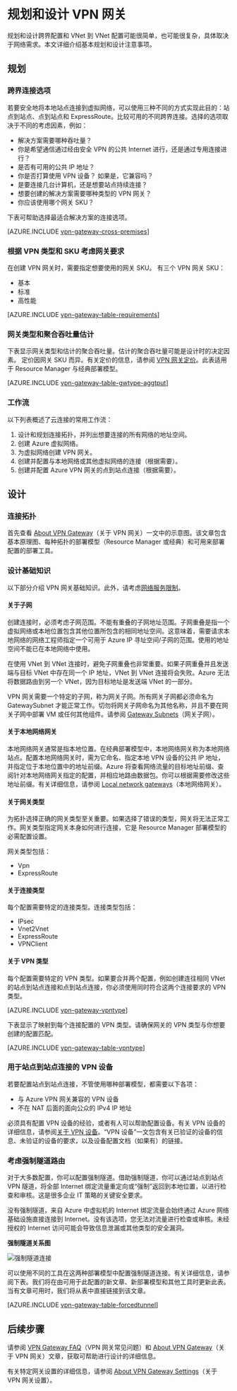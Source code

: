 <properties 
   pageTitle="VPN 网关规划和设计 | Azure"
   description="了解跨界、混合与 VNet 到 VNet 连接的 VPN 网关规划和设计"
   services="vpn-gateway"
   documentationCenter="na"
   authors="cherylmc"
   manager="carmonm"
   editor=""
   tags="azure-service-management,azure-resource-manager"/>  

<tags 
   ms.service="vpn-gateway"
   ms.devlang="na"
   ms.topic="article"
   ms.tgt_pltfrm="na"
   ms.workload="infrastructure-services"
   ms.date="08/19/2016"
   wacn.date="10/17/2016"
   ms.author="cherylmc"/>  


# 规划和设计 VPN 网关

规划和设计跨界配置和 VNet 到 VNet 配置可能很简单，也可能很复杂，具体取决于网络需求。本文详细介绍基本规划和设计注意事项。

## 规划


### <a name="compare"></a>跨界连接选项

若要安全地将本地站点连接到虚拟网络，可以使用三种不同的方式实现此目的：站点到站点、点到站点和 ExpressRoute。比较可用的不同跨界连接。选择的选项取决于不同的考虑因素，例如：


- 解决方案需要哪种吞吐量？
- 你是希望通信通过经由安全 VPN 的公共 Internet 进行，还是通过专用连接进行？
- 是否有可用的公共 IP 地址？
- 你是否打算使用 VPN 设备？ 如果是，它兼容吗？
- 是要连接几台计算机，还是想要站点持续连接？
- 想要创建的解决方案需要哪种类型的 VPN 网关？
- 你应该使用哪个网关 SKU？


下表可帮助选择最适合解决方案的连接选项。


[AZURE.INCLUDE [vpn-gateway-cross-premises](../../includes/vpn-gateway-cross-premises-include.md)]



### <a name="gwrequire"></a>根据 VPN 类型和 SKU 考虑网关要求


在创建 VPN 网关时，需要指定想要使用的网关 SKU。 
有三个 VPN 网关 SKU：

- 基本
- 标准
- 高性能

[AZURE.INCLUDE [vpn-gateway-table-requirements](../../includes/vpn-gateway-table-requirements-include.md)]



### <a name="aggthroughput"></a>网关类型和聚合吞吐量估计

下表显示网关类型和估计的聚合吞吐量。估计的聚合吞吐量可能是设计时的决定因素。
定价因网关 SKU 而异。有关定价的信息，请参阅 [VPN 网关定价](/pricing/details/vpn-gateway/)。此表适用于 Resource Manager 与经典部署模型。

[AZURE.INCLUDE [vpn-gateway-table-gwtype-aggtput](../../includes/vpn-gateway-table-gwtype-aggtput-include.md)]



### <a name="wf"></a>工作流

以下列表概述了云连接的常用工作流：

1.	设计和规划连接拓扑，并列出想要连接的所有网络的地址空间。
2.	创建 Azure 虚拟网络。
3.	为虚拟网络创建 VPN 网关。
4.	创建并配置与本地网络或其他虚拟网络的连接（根据需要）。
5.	创建并配置 Azure VPN 网关的点到站点连接（根据需要）。
 

## 设计

### <a name="topologies"></a>连接拓扑

首先查看 [About VPN Gateway](/documentation/articles/vpn-gateway-about-vpngateways/)（关于 VPN 网关）一文中的示意图。该文章包含基本原理图、每种拓扑的部署模型（Resource Manager 或经典）和可用来部署配置的部署工具。

### <a name="designbasics"></a>设计基础知识

以下部分介绍 VPN 网关基础知识。此外，请考虑[网络服务限制](/documentation/articles/azure-subscription-service-limits/#networking-limits)。


#### <a name="subnets"></a>关于子网

创建连接时，必须考虑子网范围。不能有重叠的子网地址范围。子网重叠是指一个虚拟网络或本地位置包含其他位置所包含的相同地址空间。这意味着，需要请求本地网络的网络工程师指定一个可用于 Azure IP 寻址空间/子网的范围。使用的地址空间不能已在本地网络中使用。

在使用 VNet 到 VNet 连接时，避免子网重叠也非常重要。如果子网重叠并且发送端与目标 VNet 中存在同一个 IP 地址，VNet 到 VNet 连接将会失败。Azure 无法将数据路由到另一个 VNet，因为目标地址是发送端 VNet 的一部分。

VPN 网关需要一个特定的子网，称为网关子网。所有网关子网都必须命名为 GatewaySubnet 才能正常工作。切勿将网关子网命名为其他名称，并且不要在网关子网中部署 VM 或任何其他组件。请参阅 [Gateway Subnets](/documentation/articles/vpn-gateway-about-vpn-gateway-settings/#gwsub)（网关子网）。

#### <a name="local"></a>关于本地网络网关

本地网络网关通常是指本地位置。在经典部署模型中，本地网络网关称为本地网络站点。配置本地网络网关时，需为它命名、指定本地 VPN 设备的公共 IP 地址，并指定位于本地位置中的地址前缀。Azure 将查看网络流量的目标地址前缀、查阅针对本地网络网关指定的配置，并相应地路由数据包。你可以根据需要修改这些地址前缀。有关详细信息，请参阅 [Local network gateways](/documentation/articles/vpn-gateway-about-vpn-gateway-settings/#lng)（本地网络网关）。


#### <a name="gwtype"></a>关于网关类型

为拓扑选择正确的网关类型至关重要。如果选择了错误的类型，网关将无法正常工作。网关类型指定网关本身如何进行连接，它是 Resource Manager 部署模型的必需配置设置。

网关类型包括：

- Vpn
- ExpressRoute

#### <a name="connectiontype"></a>关于连接类型

每个配置需要特定的连接类型。连接类型包括：

- IPsec
- Vnet2Vnet
- ExpressRoute
- VPNClient


#### <a name="vpntype"></a>关于 VPN 类型

每个配置需要特定的 VPN 类型。如果要合并两个配置，例如创建连往相同 VNet 的站点到站点连接和点到站点连接，你必须使用同时符合这两个连接要求的 VPN 类型。

[AZURE.INCLUDE [vpn-gateway-vpntype](../../includes/vpn-gateway-vpntype-include.md)]

下表显示了映射到每个连接配置的 VPN 类型。请确保网关的 VPN 类型与你想要创建的配置匹配。


[AZURE.INCLUDE [vpn-gateway-table-vpntype](../../includes/vpn-gateway-table-vpntype-include.md)]

### <a name="devices"></a>用于站点到站点连接的 VPN 设备

若要配置站点到站点连接，不管使用哪种部署模型，都需要以下各项：

- 与 Azure VPN 网关兼容的 VPN 设备
- 不在 NAT 后面的面向公众的 IPv4 IP 地址

必须具有配置 VPN 设备的经验，或者有人可以帮助配置设备。有关 VPN 设备的详细信息，请参阅[关于 VPN 设备](/documentation/articles/vpn-gateway-about-vpn-devices/)。“VPN 设备”一文包含有关已验证的设备的信息、未验证的设备的要求，以及设备配置文档（如果有）的链接。

### <a name="forcedtunnel"></a>考虑强制隧道路由

对于大多数配置，你可以配置强制隧道。借助强制隧道，你可以通过站点到站点 VPN 隧道，将全部 Internet 绑定流量重定向或“强制”返回到本地位置，以进行检查和审核。这是很多企业 IT 策略的关键安全要求。

没有强制隧道，来自 Azure 中虚拟机的 Internet 绑定流量会始终通过 Azure 网络基础设施直接连接到 Internet。没有该选项，您无法对流量进行检查或审核。未经授权的 Internet 访问可能会导致信息泄漏或其他类型的安全漏洞。

**强制隧道关系图**

![强制隧道连接](./media/vpn-gateway-plan-design/forced-tunnel.png "强制隧道")  


可以使用不同的工具在这两种部署模型中配置强制隧道连接。有关详细信息，请参阅下表。我们将在由可用于此配置的新文章、新部署模型和其他工具时更新此表。当有文章可用时，我们将从表中直接链接到该文章。

[AZURE.INCLUDE [vpn-gateway-table-forcedtunnel](../../includes/vpn-gateway-table-forcedtunnel-include.md)]



## 后续步骤

请参阅 [VPN Gateway FAQ](/documentation/articles/vpn-gateway-vpn-faq/)（VPN 网关常见问题）和 [About VPN Gateway](/documentation/articles/vpn-gateway-about-vpngateways/)（关于 VPN 网关）文章，获取可帮助进行设计的详细信息。

有关特定网关设置的详细信息，请参阅 [About VPN Gateway Settings](/documentation/articles/vpn-gateway-about-vpn-gateway-settings/)（关于 VPN 网关设置）。

<!---HONumber=Mooncake_1010_2016-->